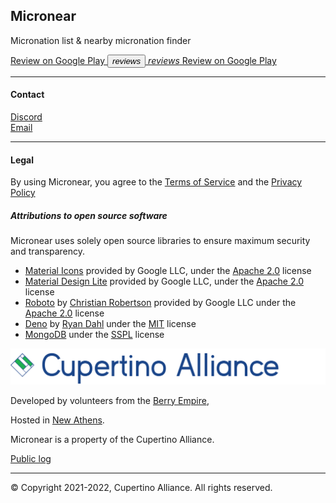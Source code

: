 <section>
  <h1> Micronear </h1>
  <p>Micronation list & nearby micronation finder</p>
  <a href="https://play.google.com/store/apps/details?id=xyz.berrykingdom.micronear" target="_blank" class="nodecoration" id="mnpage__website">
    <span class="mdl-chip mdl-chip--deletable">
      <span class="mdl-chip__text" id="mnpage__website_text">Review on Google Play</span>
      <button type="button" class="mdl-chip__action"><i class="material-icons">reviews</i></button>
    </span>
  </a>
  <a href="https://play.google.com/store/apps/details?id=xyz.berrykingdom.micronear" class="button">
      <i class="material-icons">reviews</i>
      Review on Google Play
  </a>
</section>
<hr>
<section>
  <h4> Contact </h4>
  <a href="https://discord.com/invite/7FFunBaT6m">Discord</a> <br>
  <a href="mailto:general@cupertinoalliance.ca">Email</a> <br>
</section>
<hr>
<section>
  <h4> Legal </h4>
  <p>By using Micronear, you agree to the <a href="terms">Terms of Service</a> and the <a href="privacy">Privacy Policy</a></p>
  <h5>Attributions to open source software</h5>
  <p>Micronear uses solely open source libraries to ensure maximum security and transparency.</p>
  <ul>
    <li>
      <a href="https://fonts.google.com/icons?selected=Material+Icons">Material Icons</a> provided by Google LLC, under the <a href="https://www.apache.org/licenses/LICENSE-2.0.html">Apache 2.0</a> license
    </li>
    <li>
      <a href="https://getmdl.io/ ">Material Design Lite</a> provided by Google LLC, under the <a href="https://www.apache.org/licenses/LICENSE-2.0.html">Apache 2.0</a> license
    </li>
    <li>
      <a href="https://fonts.google.com/specimen/Roboto">Roboto</a> by <a href="https://fonts.google.com/?query=Christian+Robertson">Christian Robertson</a> provided by Google LLC under the <a href="https://www.apache.org/licenses/LICENSE-2.0.html">Apache 2.0</a> license
    </li>
    <li>
      <a href="https://deno.land/">Deno</a> by <a href="https://github.com/ry">Ryan Dahl</a> under the <a href="https://github.com/denoland/deno/blob/main/LICENSE.md">MIT</a> license
    </li>
    <li>
      <a href="https://www.mongodb.com/">MongoDB</a> under the <a href="https://www.mongodb.com/licensing/server-side-public-license">SSPL</a> license
    </li>
  </ul>
</section>
<section>
  <img src="/images/cupertinoalliance.png">
</section>
<section>
  <p>Developed by volunteers from the <a href="/micronation?m=RR">Berry Empire</a>, </p>
  <p>Hosted in <a href="/micronation?m=FNNA">New Athens</a>.</p>
  <p>Micronear is a property of the Cupertino Alliance.</p>
  <p><a href="log">Public log</a></p>
  <hr>
  <p>&copy; Copyright 2021-2022, Cupertino Alliance. All rights reserved. </p>
</section>
